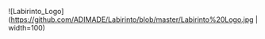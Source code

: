 
![Labirinto_Logo](https://github.com/ADIMADE/Labirinto/blob/master/Labirinto%20Logo.jpg | width=100)
